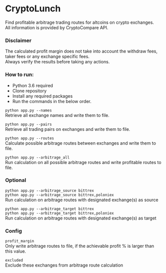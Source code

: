# CryptoLunch

Find profitable arbitrage trading routes for altcoins on crypto exchanges.  
All information is provided by CryptoCompare API.

### Disclaimer

The calculated profit margin does not take into account the withdraw fees, taker fees or any exchange specific fees.  
Always verify the results before taking any actions.

### How to run:

* Python 3.6 required
* Clone repository
* Install any required packages
* Run the commands in the below order.

`python app.py --names`  
Retrieve all exchange names and write them to file.

`python app.py --pairs`  
Retrieve all trading pairs on exchanges and write them to file.

`python app.py --routes`  
Calculate possible arbitrage routes between exchanges and write them to file.

`python app.py --arbitrage_all`  
Run calculation on all possible arbitrage routes and write profitable routes to file.

### Optional

`python app.py --arbitrage_source bittrex`  
`python app.py --arbitrage_source bittrex,poloniex`  
Run calculation on arbitrage routes with designated exchange(s) as source

`python app.py --arbitrage_target bittrex`  
`python app.py --arbitrage_target bittrex,poloniex`  
Run calculation on arbitrage routes with designated exchange(s) as target

### Config

`profit_margin`  
Only write arbitrage routes to file, if the achievable profit % is larger than this value.

`excluded`  
Exclude these exchanges from arbitrage route calculation
